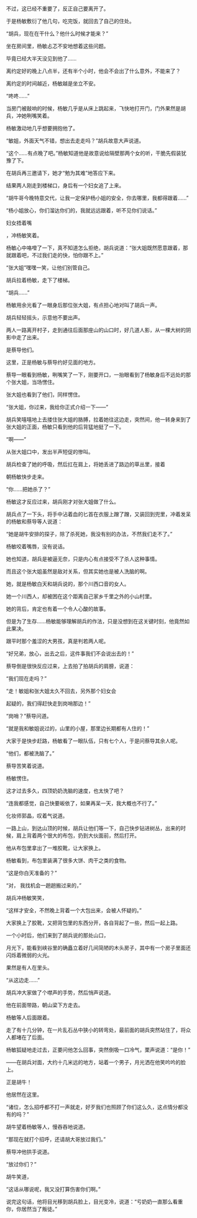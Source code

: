 不过，这已经不重要了，反正自己要离开了。

于是杨敏敷衍了他几句，吃完饭，就回去了自己的住处。

“胡兵，现在在干什么？他什么时候才能来？”

坐在房间里，杨敏忐忑不安地想着这些问题。

毕竟已经大半天没见到他了……

离约定好的晚上八点半，还有半个小时，他会不会出了什么意外，不能来了？

离约定的时间越近，杨敏越是坐立不安。

“咚咚……”

当房门被敲响的时候，杨敏几乎是从床上跳起来，飞快地打开门，门外果然是胡兵，冲她咧嘴笑着。

杨敏激动地几乎想要拥抱他了。

“敏姐，外面天气不错，想出去走走吗？”胡兵故意大声说道。

“这个……有点晚了吧。”杨敏知道他是故意说给隔壁那两个女的听，干脆先假装犹豫了下。

在胡兵再三邀请下，她才“勉为其难”地答应下来。

结果两人刚走到楼梯口，身后有一个妇女追了上来。

“胡牛哥今晚特意交代，让我一定保护杨小姐的安全，你去哪里，我都得跟着……”

“杨小姐放心，你们溜达你们的，我就远远跟着，听不见你们说话。”

妇女捂着嘴

，冲杨敏笑着。

杨敏心中咯噔了一下，真不知道怎么拒绝，胡兵说道：“张大姐既然愿意跟着，那就跟着吧，不过我们走的快，怕你跟不上。”

“张大姐”嘿嘿一笑，让他们别管自己。

胡兵拉着杨敏，走下了楼梯。

“胡兵……”

杨敏用余光看了一眼身后那位张大姐，有点担心地对叫了胡兵一声。

胡兵轻轻摇头，示意他不要出声。

两人一路离开村子，走到通往后面那座山的山口时，好几道人影，从一棵大树的阴影中走了出来。

是蔡导他们。

这里，正是杨敏与蔡导约好见面的地方。

蔡导一眼看到杨敏，咧嘴笑了一下，刚要开口，一抬眼看到了杨敏身后不远处的那个张大姐，当场愣住。

张大姐也看到了他们，同样愣住。

“张大姐，你过来，我给你正式介绍一下——”

胡兵笑嘻嘻地上去搂住张大姐的胳膊，拉着她往这边走，突然间，他一转身来到了张大姐的正面，杨敏只看到他的后背猛地挺了一下。

“啊——”

从张大姐口中，发出半声短促的惨叫。

胡兵检查了她的呼吸，然后扛在肩上，将她丢进了路边的草丛里，接着

朝杨敏快步走来。

“你……把她杀了？”

杨敏这才反应过来，胡兵刚才对张大姐做了什么。

胡兵点了一下头，将手中沾着血的匕首在衣服上蹭了蹭，又装回到兜里，冲着发呆的杨敏和蔡导等人说道：

“她是胡牛安排的探子，除了杀死她，我没有别的办法，不然我们走不了。”

杨敏咬着嘴唇，没有说话。

她也知道，胡兵是被逼无奈，只是内心有点接受不了杀人这种事情。

而且这个张大姐虽然是敌对关系，但其实她也是被人洗脑的啊。

她，就是杨敏白天和胡兵说的，那个川西口音的女人。

她一个川西人，却被困在这个距离自己家乡千里之外的小山村里。

她的背后，肯定也有着一个令人心酸的故事。

但是为了生存……杨敏能够理解胡兵的作法，只是没想到在这关键时刻，他竟然如此果决。

跟平时那个羞涩的大男孩，真是判若两人呢。

“好兄弟，放心，出去之后，这件事我们不会说出去的！”

蔡导倒是很快反应过来，上去拍了拍胡兵的肩膀，说道：

“我们现在走吗？”

“走！敏姐和张大姐太久不回去，另外那个妇女会

起疑的，我们得赶快走到岗哨那边！”

“岗哨？”蔡导问道。

“就是我和敏姐说过的，山里的小屋，那里边长期都有人住的！”

大家于是快步赶路，杨敏看了一眼队伍，只有七个人，于是问蔡导其余人呢。

“他们，都被洗脑了。”

蔡导苦笑着说道。

杨敏愣住。

这才过去多久，四顶奶奶洗脑的速度，也太快了吧？

“连我都感觉，自己快要皈依了，如果再呆一天，我大概也不行了。”

化妆师郭晶，叹着气说道。

一路上山，到达山顶的时候，胡兵让他们等一下，自己快步钻进树丛，出来的时候，肩上背着两个很大的布包，扔到大伙面前，然后打开。

他从布包里拿出了一堆胶靴，让大家换上。

杨敏看到，布包里装满了很多大饼、肉干之类的食物。

“这是你白天准备的？”

“对， 我找机会一趟趟搬过来的，”

胡兵冲杨敏笑笑，

“这样才安全，不然晚上背着一个大包出来，会被人怀疑的。”

大家换上了胶靴，又把背包里的东西分开，各自背起了一些，然后一起上路。

一个小时后，他们来到了胡兵说的那处山口，

月光下，能看到峡谷里的确矗立着好几间简陋的木头房子，其中有一个房子里面还闪烁着微弱的火光。

果然是有人在里头。

“从这边走……”

胡兵冲大家做了个噤声的手势，然后悄声说道。

他在前面带路，朝山梁下方走去。

杨敏等人后面跟着。

走了有十几分钟，在一片乱石丛中狭小的转弯处，最前面的胡兵突然站住了，将众人都堵在了后面。

杨敏狐疑地走过去，正要问他怎么回事，突然倒吸一口冷气，栗声说道：“是你！”

——在胡兵对面，大约十几米远的地方，站着一个男子，月光洒在他笑吟吟的脸上。

正是胡牛！

他居然在这里。

“诸位，怎么招呼都不打一声就走，好歹我们也照顾了你们这么久，这点情分都没有的吗？”

胡牛望着杨敏等人，慢吞吞地说道。

“那现在就打个招呼，还请胡大哥放过我们。”

蔡导冲他拱手说道。

“放过你们？”

胡牛笑道，

“这话从哪说呢，我又没打算伤害你们啊。”

说完这句话，他将目光移到胡兵脸上，目光变冷，说道：“亏奶奶一直那么看重你，你居然当了叛徒。”
